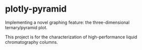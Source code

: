 # plotly-pyramid
Implementing a novel graphing feature: the three-dimensional ternary/pyramid plot.

This project is for the characterization of high-performance liquid chromatography columns.
